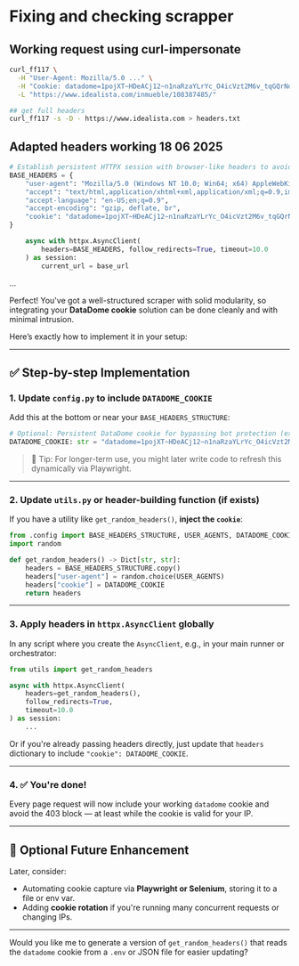 # Fixing and checking scrapper

## Working request using curl-impersonate

```bash
curl_ff117 \
  -H "User-Agent: Mozilla/5.0 ..." \
  -H "Cookie: datadome=1pojXT~HDeACj12~n1naRzaYLrYc_O4icVzt2M6v_tqGQrNozhNTzn9df68HGFjSDP6A~Kq2ZUx3ckB~miYL2ZYwifj9SP7KKTll2O72gRNYaRUii5DJVCewrZt4F2zj" \
  -L "https://www.idealista.com/inmueble/108387485/"
```

```bash
## get full headers
curl_ff117 -s -D - https://www.idealista.com > headers.txt
```

## Adapted headers working 18 06 2025

```python
# Establish persistent HTTPX session with browser-like headers to avoid blocking
BASE_HEADERS = {
    "user-agent": "Mozilla/5.0 (Windows NT 10.0; Win64; x64) AppleWebKit/537.36 (KHTML, like Gecko) Chrome/96.0.4664.110 Safari/537.36",
    "accept": "text/html,application/xhtml+xml,application/xml;q=0.9,image/webp,image/apng,*/*;q=0.8",
    "accept-language": "en-US;en;q=0.9",
    "accept-encoding": "gzip, deflate, br",
    "cookie": "datadome=1pojXT~HDeACj12~n1naRzaYLrYc_O4icVzt2M6v_tqGQrNozhNTzn9df68HGFjSDP6A~Kq2ZUx3ckB~miYL2ZYwifj9SP7KKTll2O72gRNYaRUii5DJVCewrZt4F2zj"
}

```

```python
    async with httpx.AsyncClient(
        headers=BASE_HEADERS, follow_redirects=True, timeout=10.0
    ) as session:
        current_url = base_url
```

...

Perfect! You've got a well-structured scraper with solid modularity, so integrating your **DataDome cookie** solution can be done cleanly and with minimal intrusion.

Here’s exactly how to implement it in your setup:

---

## ✅ **Step-by-step Implementation**

### 1. **Update `config.py` to include `DATADOME_COOKIE`**

Add this at the bottom or near your `BASE_HEADERS_STRUCTURE`:

```python
# Optional: Persistent DataDome cookie for bypassing bot protection (expires fast)
DATADOME_COOKIE: str = "datadome=1pojXT~HDeACj12~n1naRzaYLrYc_O4icVzt2M6v_tqGQrNozhNTzn9df68HGFjSDP6A~Kq2ZUx3ckB~miYL2ZYwifj9SP7KKTll2O72gRNYaRUii5DJVCewrZt4F2zj"
```

> 📝 Tip: For longer-term use, you might later write code to refresh this dynamically via Playwright.

---

### 2. **Update `utils.py` or header-building function (if exists)**

If you have a utility like `get_random_headers()`, **inject the `cookie`**:

```python
from .config import BASE_HEADERS_STRUCTURE, USER_AGENTS, DATADOME_COOKIE
import random

def get_random_headers() -> Dict[str, str]:
    headers = BASE_HEADERS_STRUCTURE.copy()
    headers["user-agent"] = random.choice(USER_AGENTS)
    headers["cookie"] = DATADOME_COOKIE
    return headers
```

---

### 3. **Apply headers in `httpx.AsyncClient` globally**

In any script where you create the `AsyncClient`, e.g., in your main runner or orchestrator:

```python
from utils import get_random_headers

async with httpx.AsyncClient(
    headers=get_random_headers(),
    follow_redirects=True,
    timeout=10.0
) as session:
    ...
```

Or if you're already passing headers directly, just update that `headers` dictionary to include `"cookie": DATADOME_COOKIE`.

---

### 4. ✅ You're done!

Every page request will now include your working `datadome` cookie and avoid the 403 block — at least while the cookie is valid for your IP.

---

## 🔄 Optional Future Enhancement

Later, consider:

- Automating cookie capture via **Playwright or Selenium**, storing it to a file or env var.
- Adding **cookie rotation** if you're running many concurrent requests or changing IPs.

---

Would you like me to generate a version of `get_random_headers()` that reads the `datadome` cookie from a `.env` or JSON file for easier updating?
